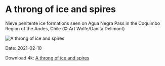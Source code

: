 # A throng of ice and spires

Nieve penitente ice formations seen on Agua Negra Pass in the Coquimbo Region of the Andes, Chile (© Art Wolfe/Danita Delimont)

![A throng of ice and spires](https://bing.com/th?id=OHR.PenitentSnow_EN-US0047515629_UHD.jpg&rf=LaDigue_UHD.jpg&pid=hp&w=1024&h=576)

Date: 2021-02-10

Download 4k: [A throng of ice and spires](https://bing.com/th?id=OHR.PenitentSnow_EN-US0047515629_UHD.jpg&rf=LaDigue_UHD.jpg&pid=hp&w=3840&h=2160)

